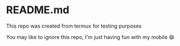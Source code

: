 # README.md
This repo was created from termux for testing purposes 

You may like to ignore this repo, I'm just having fun with my mobile 😄
